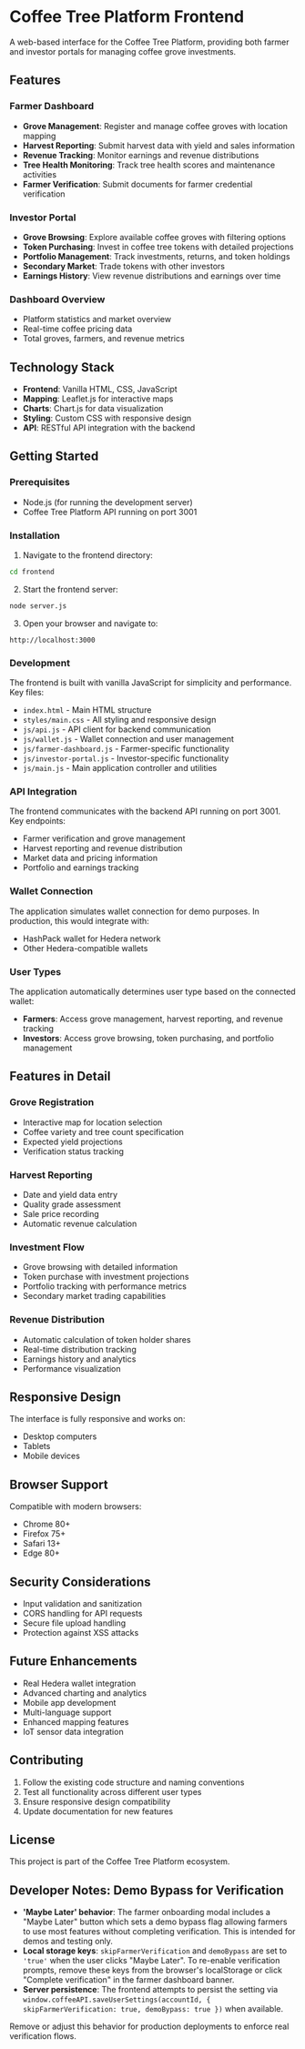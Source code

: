 # Coffee Tree Platform Frontend

A web-based interface for the Coffee Tree Platform, providing both farmer and investor portals for managing coffee grove investments.

## Features

### Farmer Dashboard
- **Grove Management**: Register and manage coffee groves with location mapping
- **Harvest Reporting**: Submit harvest data with yield and sales information
- **Revenue Tracking**: Monitor earnings and revenue distributions
- **Tree Health Monitoring**: Track tree health scores and maintenance activities
- **Farmer Verification**: Submit documents for farmer credential verification

### Investor Portal
- **Grove Browsing**: Explore available coffee groves with filtering options
- **Token Purchasing**: Invest in coffee tree tokens with detailed projections
- **Portfolio Management**: Track investments, returns, and token holdings
- **Secondary Market**: Trade tokens with other investors
- **Earnings History**: View revenue distributions and earnings over time

### Dashboard Overview
- Platform statistics and market overview
- Real-time coffee pricing data
- Total groves, farmers, and revenue metrics

## Technology Stack

- **Frontend**: Vanilla HTML, CSS, JavaScript
- **Mapping**: Leaflet.js for interactive maps
- **Charts**: Chart.js for data visualization
- **Styling**: Custom CSS with responsive design
- **API**: RESTful API integration with the backend

## Getting Started

### Prerequisites
- Node.js (for running the development server)
- Coffee Tree Platform API running on port 3001

### Installation

1. Navigate to the frontend directory:
```bash
cd frontend
```

2. Start the frontend server:
```bash
node server.js
```

3. Open your browser and navigate to:
```
http://localhost:3000
```

### Development

The frontend is built with vanilla JavaScript for simplicity and performance. Key files:

- `index.html` - Main HTML structure
- `styles/main.css` - All styling and responsive design
- `js/api.js` - API client for backend communication
- `js/wallet.js` - Wallet connection and user management
- `js/farmer-dashboard.js` - Farmer-specific functionality
- `js/investor-portal.js` - Investor-specific functionality
- `js/main.js` - Main application controller and utilities

### API Integration

The frontend communicates with the backend API running on port 3001. Key endpoints:

- Farmer verification and grove management
- Harvest reporting and revenue distribution
- Market data and pricing information
- Portfolio and earnings tracking

### Wallet Connection

The application simulates wallet connection for demo purposes. In production, this would integrate with:
- HashPack wallet for Hedera network
- Other Hedera-compatible wallets

### User Types

The application automatically determines user type based on the connected wallet:
- **Farmers**: Access grove management, harvest reporting, and revenue tracking
- **Investors**: Access grove browsing, token purchasing, and portfolio management

## Features in Detail

### Grove Registration
- Interactive map for location selection
- Coffee variety and tree count specification
- Expected yield projections
- Verification status tracking

### Harvest Reporting
- Date and yield data entry
- Quality grade assessment
- Sale price recording
- Automatic revenue calculation

### Investment Flow
- Grove browsing with detailed information
- Token purchase with investment projections
- Portfolio tracking with performance metrics
- Secondary market trading capabilities

### Revenue Distribution
- Automatic calculation of token holder shares
- Real-time distribution tracking
- Earnings history and analytics
- Performance visualization

## Responsive Design

The interface is fully responsive and works on:
- Desktop computers
- Tablets
- Mobile devices

## Browser Support

Compatible with modern browsers:
- Chrome 80+
- Firefox 75+
- Safari 13+
- Edge 80+

## Security Considerations

- Input validation and sanitization
- CORS handling for API requests
- Secure file upload handling
- Protection against XSS attacks

## Future Enhancements

- Real Hedera wallet integration
- Advanced charting and analytics
- Mobile app development
- Multi-language support
- Enhanced mapping features
- IoT sensor data integration

## Contributing

1. Follow the existing code structure and naming conventions
2. Test all functionality across different user types
3. Ensure responsive design compatibility
4. Update documentation for new features

## License

This project is part of the Coffee Tree Platform ecosystem.

## Developer Notes: Demo Bypass for Verification

- **'Maybe Later' behavior**: The farmer onboarding modal includes a "Maybe Later" button which sets a demo bypass flag allowing farmers to use most features without completing verification. This is intended for demos and testing only.
- **Local storage keys**: `skipFarmerVerification` and `demoBypass` are set to `'true'` when the user clicks "Maybe Later". To re-enable verification prompts, remove these keys from the browser's localStorage or click "Complete verification" in the farmer dashboard banner.
- **Server persistence**: The frontend attempts to persist the setting via `window.coffeeAPI.saveUserSettings(accountId, { skipFarmerVerification: true, demoBypass: true })` when available.

Remove or adjust this behavior for production deployments to enforce real verification flows.